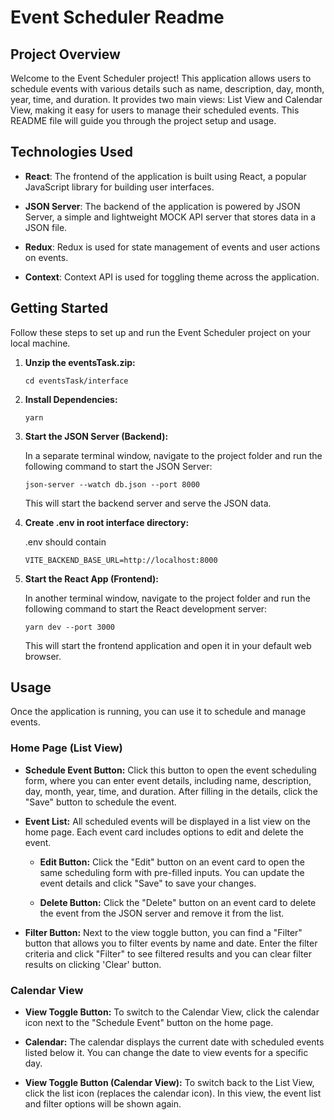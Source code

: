 # Event Scheduler Readme

## Project Overview

Welcome to the Event Scheduler project! This application allows users to schedule events with various details such as name, description, day, month, year, time, and duration. It provides two main views: List View and Calendar View, making it easy for users to manage their scheduled events. This README file will guide you through the project setup and usage.

## Technologies Used

- **React**: The frontend of the application is built using React, a popular JavaScript library for building user interfaces.

- **JSON Server**: The backend of the application is powered by JSON Server, a simple and lightweight MOCK API server that stores data in a JSON file.

- **Redux**: Redux is used for state management of events and user actions on events.

- **Context**: Context API is used for toggling theme across the application.

## Getting Started

Follow these steps to set up and run the Event Scheduler project on your local machine.

1. **Unzip the eventsTask.zip:**

   ```
   cd eventsTask/interface
   ```

2. **Install Dependencies:**

   ```
   yarn
   ```

3. **Start the JSON Server (Backend):**

   In a separate terminal window, navigate to the project folder and run the following command to start the JSON Server:

   ```
   json-server --watch db.json --port 8000
   ```

   This will start the backend server and serve the JSON data.

4. **Create .env in root interface directory:**

   .env should contain
   ```
   VITE_BACKEND_BASE_URL=http://localhost:8000
   ```

5. **Start the React App (Frontend):**

   In another terminal window, navigate to the project folder and run the following command to start the React development server:

   ```
   yarn dev --port 3000
   ```

   This will start the frontend application and open it in your default web browser.

## Usage

Once the application is running, you can use it to schedule and manage events.

### Home Page (List View)

- **Schedule Event Button:** Click this button to open the event scheduling form, where you can enter event details, including name, description, day, month, year, time, and duration. After filling in the details, click the "Save" button to schedule the event.

- **Event List:** All scheduled events will be displayed in a list view on the home page. Each event card includes options to edit and delete the event.

  - **Edit Button:** Click the "Edit" button on an event card to open the same scheduling form with pre-filled inputs. You can update the event details and click "Save" to save your changes.

  - **Delete Button:** Click the "Delete" button on an event card to delete the event from the JSON server and remove it from the list.

- **Filter Button:** Next to the view toggle button, you can find a "Filter" button that allows you to filter events by name and date. Enter the filter criteria and click "Filter" to see filtered results and you can clear filter results on clicking 'Clear' button.

### Calendar View

- **View Toggle Button:** To switch to the Calendar View, click the calendar icon next to the "Schedule Event" button on the home page.

- **Calendar:** The calendar displays the current date with scheduled events listed below it. You can change the date to view events for a specific day.

- **View Toggle Button (Calendar View):** To switch back to the List View, click the list icon (replaces the calendar icon). In this view, the event list and filter options will be shown again.
